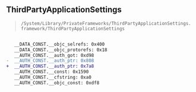 ## ThirdPartyApplicationSettings

> `/System/Library/PrivateFrameworks/ThirdPartyApplicationSettings.framework/ThirdPartyApplicationSettings`

```diff

   __DATA_CONST.__objc_selrefs: 0x400
   __DATA_CONST.__objc_protorefs: 0x18
   __AUTH_CONST.__auth_got: 0xd98
-  __AUTH_CONST.__auth_ptr: 0x808
+  __AUTH_CONST.__auth_ptr: 0x7a8
   __AUTH_CONST.__const: 0x1590
   __AUTH_CONST.__cfstring: 0xa0
   __AUTH_CONST.__objc_const: 0xdf8

```
